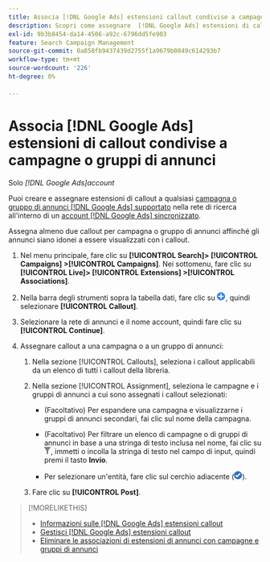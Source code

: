 ```yaml
---
title: Associa [!DNL Google Ads] estensioni callout condivise a campagne o gruppi di annunci
description: Scopri come assegnare  [!DNL Google Ads] estensioni di callout condivise a campagne o gruppi di annunci.
exl-id: 9b3b8454-da14-4506-a92c-6796dd5fe903
feature: Search Campaign Management
source-git-commit: 0a858fb9437439d2755f1a9679b0849c614293b7
workflow-type: tm+mt
source-wordcount: '226'
ht-degree: 0%

---
```


# Associa [!DNL Google Ads] estensioni di callout condivise a campagne o gruppi di annunci

Solo *[!DNL Google Ads]account*

Puoi creare e assegnare estensioni di callout a qualsiasi [campagna o gruppo di annunci [!DNL Google Ads] supportato](/help/search-social-commerce/introduction/supported-inventory.md) nella rete di ricerca all&#39;interno di un [account [!DNL Google Ads] sincronizzato](/help/search-social-commerce/campaign-management/accounts/ad-network-account-about.md).

Assegna almeno due callout per campagna o gruppo di annunci affinché gli annunci siano idonei a essere visualizzati con i callout.

1. Nel menu principale, fare clic su **[!UICONTROL Search]> [!UICONTROL Campaigns] >[!UICONTROL Campaigns]**. Nei sottomenu, fare clic su **[!UICONTROL Live]> [!UICONTROL Extensions] >[!UICONTROL Associations]**.

1. Nella barra degli strumenti sopra la tabella dati, fare clic su ![Crea](/help/search-social-commerce/assets/add.png "Crea"), quindi selezionare **[!UICONTROL Callout]**.

1. Selezionare la rete di annunci e il nome account, quindi fare clic su **[!UICONTROL Continue]**.

1. Assegnare callout a una campagna o a un gruppo di annunci:

   1. Nella sezione [!UICONTROL Callouts], seleziona i callout applicabili da un elenco di tutti i callout della libreria.

   1. Nella sezione [!UICONTROL Assignment], seleziona le campagne e i gruppi di annunci a cui sono assegnati i callout selezionati:

      * (Facoltativo) Per espandere una campagna e visualizzarne i gruppi di annunci secondari, fai clic sul nome della campagna.

      * (Facoltativo) Per filtrare un elenco di campagne o di gruppi di annunci in base a una stringa di testo inclusa nel nome, fai clic su ![Filtro](/help/search-social-commerce/assets/filter.png "Filtro"), immetti o incolla la stringa di testo nel campo di input, quindi premi il tasto **Invio**.

      * Per selezionare un&#39;entità, fare clic sul cerchio adiacente (![Seleziona](/help/search-social-commerce/assets/include.png "Seleziona")).

   1. Fare clic su **[!UICONTROL Post]**.

>[!MORELIKETHIS]
>
>* [Informazioni sulle [!DNL Google Ads] estensioni callout](callout-extension-about.md)
>* [Gestisci [!DNL Google Ads] estensioni callout](callout-extension-manage.md)
>* [Eliminare le associazioni di estensioni di annunci con campagne e gruppi di annunci](/help/search-social-commerce/campaign-management/campaigns/ad-extension-association-delete.md)
